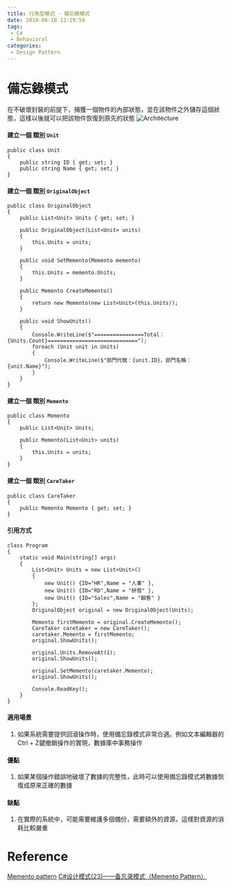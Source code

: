 ```yaml
---
title: 行為型模式 - 備忘錄模式 
date: 2019-06-10 12:19:59
tags:
 - C#
 - Behavioral
categories: 
 - Design Pattern
---
```


# 備忘錄模式
在不破壞封裝的前提下，捕獲一個物件的內部狀態，並在該物件之外儲存這個狀態，這樣以後就可以把該物件恢復到原先的狀態
![Architecture](1.png)

#### 建立一個 類別 `Unit`
    public class Unit
    {
        public string ID { get; set; }
        public string Name { get; set; }
    }

#### 建立一個 類別 `OriginalObject`
    public class OriginalObject
    {
        public List<Unit> Units { get; set; }

        public OriginalObject(List<Unit> units)
        {
            this.Units = units;
        }

        public void SetMemento(Memento memento)
        {
            this.Units = memento.Units;
        }

        public Memento CreateMemento()
        {
            return new Memento(new List<Unit>(this.Units));
        }

        public void ShowUnits()
        {
            Console.WriteLine($"================Total：{Units.Count}=============================");
            foreach (Unit unit in Units)
            {
                Console.WriteLine($"部門代號：{unit.ID}，部門名稱：{unit.Name}");
            }
        }
    }

#### 建立一個 類別 `Memento`
    public class Memento
    {
        public List<Unit> Units;

        public Memento(List<Unit> units)
        {
            this.Units = units;
        }
    }

#### 建立一個 類別 `CareTaker`
    public class CareTaker
    {
        public Memento Memento { get; set; }
    }

#### 引用方式
    class Program
    {
        static void Main(string[] args)
        {
            List<Unit> Units = new List<Unit>()
            {
                new Unit() {ID="HR",Name = "人事" },
                new Unit() {ID="RD",Name = "研發" },
                new Unit() {ID="Sales",Name = "銷售" }
            };
            OriginalObject original = new OriginalObject(Units);

            Memento firstMemento = original.CreateMemento();
            CareTaker caretaker = new CareTaker();
            caretaker.Memento = firstMemento;
            original.ShowUnits();

            original.Units.RemoveAt(1);
            original.ShowUnits();

            original.SetMemento(caretaker.Memento);
            original.ShowUnits();

            Console.ReadKey();
        }
    }

#### 適用場景
1. 如果系統需要提供回滾操作時，使用備忘錄模式非常合適。例如文本編輯器的Ctrl + Z鍵撤銷操作的實現，數據庫中事務操作

#### 優點
1. 如果某個操作錯誤地破壞了數據的完整性，此時可以使用備忘錄模式將數據恢復成原來正確的數據

#### 缺點
1. 在實際的系統中，可能需要維護多個備份，需要額外的資源，這樣對資源的消耗比較嚴重

# Reference
[Memento pattern](https://en.wikipedia.org/wiki/Memento_pattern)
[C#设计模式(23)——备忘录模式（Memento Pattern）](https://www.cnblogs.com/zhili/p/MementoPattern.html)